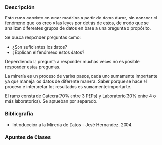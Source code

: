 ### Descripción

Este ramo consiste en crear modelos a partir de datos duros, sin conocer el 
fenómeno que los creo o las leyes por detrás de estos, de modo que se analizan 
diferentes grupos de datos en base a una pregunta o propósito.

Se busca responder preguntas como:

 * ¿Son suficientes los datos?
 * ¿Explican el fenómeno estos datos?

Dependiendo la pregunta a responder muchas veces no es posible responder estas 
preguntas.

La minería es un proceso de varios pasos, cada uno sumamente importante ya que 
maneja los datos de diferente manera. Saber porque se hace el proceso e 
interpretar los resultados es sumamente importante.

El ramo consta de Catedra(70% entre 3 PEPs) y Laboratorio(30% entre 4 o más 
laboratorios). Se aprueban por separado.

### Bibliografía

 * Introducción a la Minería de Datos - José Hernandez. 2004.

### Apuntes de Clases

